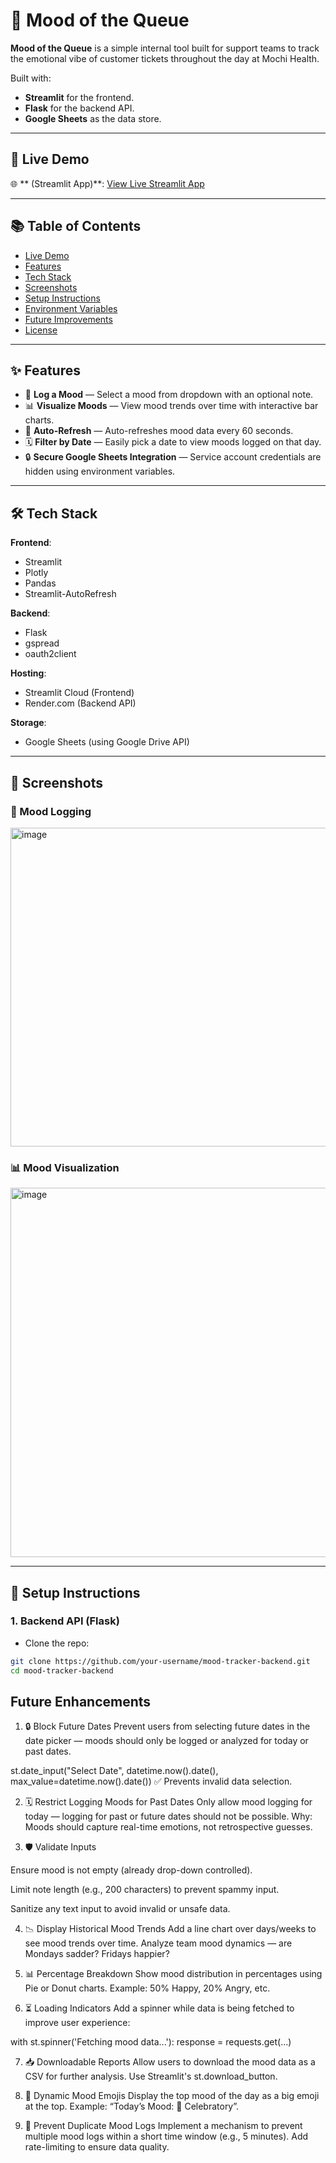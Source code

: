 # 📝 Mood of the Queue

**Mood of the Queue** is a simple internal tool built for support teams to track the emotional vibe of customer tickets throughout the day at Mochi Health.

Built with:
- **Streamlit** for the frontend.
- **Flask** for the backend API.
- **Google Sheets** as the data store.

---

## 🚀 Live Demo

🌐 ** (Streamlit App)**: [View Live Streamlit App](https://your-streamlit-app.streamlit.app)


---

## 📚 Table of Contents
- [Live Demo](#-live-demo)
- [Features](#-features)
- [Tech Stack](#-tech-stack)
- [Screenshots](#-screenshots)
- [Setup Instructions](#-setup-instructions)
- [Environment Variables](#-environment-variables)
- [Future Improvements](#-future-improvements)
- [License](#-license)

---

## ✨ Features

- 📝 **Log a Mood** — Select a mood from dropdown with an optional note.
- 📊 **Visualize Moods** — View mood trends over time with interactive bar charts.
- 🔄 **Auto-Refresh** — Auto-refreshes mood data every 60 seconds.
- 🗓️ **Filter by Date** — Easily pick a date to view moods logged on that day.
- 🔒 **Secure Google Sheets Integration** — Service account credentials are hidden using environment variables.

---

## 🛠️ Tech Stack

**Frontend**:
- Streamlit
- Plotly
- Pandas
- Streamlit-AutoRefresh

**Backend**:
- Flask
- gspread
- oauth2client

**Hosting**:
- Streamlit Cloud (Frontend)
- Render.com (Backend API)

**Storage**:
- Google Sheets (using Google Drive API)

---

## 📸 Screenshots

### 📝 Mood Logging
<img width="510" alt="image" src="https://github.com/user-attachments/assets/84458380-3ea3-4008-877b-53de2ae35a9d" />


### 📊 Mood Visualization
<img width="591" alt="image" src="https://github.com/user-attachments/assets/b28a9db7-7a76-40f3-b414-22207cfa9571" />


---

## 🚀 Setup Instructions

### 1. Backend API (Flask)

- Clone the repo:
```bash
git clone https://github.com/your-username/mood-tracker-backend.git
cd mood-tracker-backend
```

## Future Enhancements


1. 🔒 Block Future Dates
Prevent users from selecting future dates in the date picker — moods should only be logged or analyzed for today or past dates.

st.date_input("Select Date", datetime.now().date(), max_value=datetime.now().date())
✅ Prevents invalid data selection.

2. 🗓️ Restrict Logging Moods for Past Dates
Only allow mood logging for today — logging for past or future dates should not be possible.
Why: Moods should capture real-time emotions, not retrospective guesses.

3. 🛡️ Validate Inputs

Ensure mood is not empty (already drop-down controlled).

Limit note length (e.g., 200 characters) to prevent spammy input.

Sanitize any text input to avoid invalid or unsafe data.

4. 📉 Display Historical Mood Trends
Add a line chart over days/weeks to see mood trends over time.
Analyze team mood dynamics — are Mondays sadder? Fridays happier?

5. 📊 Percentage Breakdown
Show mood distribution in percentages using Pie or Donut charts.
Example: 50% Happy, 20% Angry, etc.

6. ⏳ Loading Indicators
Add a spinner while data is being fetched to improve user experience:

with st.spinner('Fetching mood data...'):
    response = requests.get(...)

7. 📥 Downloadable Reports
Allow users to download the mood data as a CSV for further analysis.
Use Streamlit's st.download_button.


8. 🎨 Dynamic Mood Emojis
Display the top mood of the day as a big emoji at the top.
Example: “Today’s Mood: 🎉 Celebratory”.

9. 🚨 Prevent Duplicate Mood Logs
Implement a mechanism to prevent multiple mood logs within a short time window (e.g., 5 minutes).
Add rate-limiting to ensure data quality.


